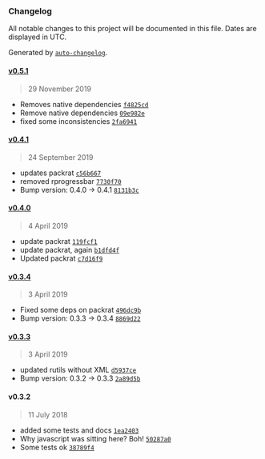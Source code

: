 ### Changelog

All notable changes to this project will be documented in this file. Dates are displayed in UTC.

Generated by [`auto-changelog`](https://github.com/CookPete/auto-changelog).

#### [v0.5.1](https://github.com/giupo/rdataset/compare/v0.4.1...v0.5.1)

> 29 November 2019

- Removes native dependencies [`f4825cd`](https://github.com/giupo/rdataset/commit/f4825cdf89e116535b775d4bab3c7ec6876d82d7)
- Remove native dependencies [`09e982e`](https://github.com/giupo/rdataset/commit/09e982ef08f0589312f7f671b2c20004f74333e8)
- fixed some inconsistencies [`2fa6941`](https://github.com/giupo/rdataset/commit/2fa6941402d0224496fce85a5021e40470bcf26b)

#### [v0.4.1](https://github.com/giupo/rdataset/compare/v0.4.0...v0.4.1)

> 24 September 2019

- updates packrat [`c56b667`](https://github.com/giupo/rdataset/commit/c56b6671a7a89bde4f3ed02b438a6269efa7b34f)
- removed rprogressbar [`7730f70`](https://github.com/giupo/rdataset/commit/7730f701a7d2f82ff9ba3ce5e97bce141e04198c)
- Bump version: 0.4.0 → 0.4.1 [`8131b3c`](https://github.com/giupo/rdataset/commit/8131b3c7eb73353927f69e37458b279579b15d8a)

#### [v0.4.0](https://github.com/giupo/rdataset/compare/v0.3.4...v0.4.0)

> 4 April 2019

- update packrat [`119fcf1`](https://github.com/giupo/rdataset/commit/119fcf1db67cc98854fe0f0d339922993b6b3235)
- update packrat, again [`b1dfd4f`](https://github.com/giupo/rdataset/commit/b1dfd4fba70eff1bccbdc74e3bb53def1c25b12d)
- Updated packrat [`c7d16f9`](https://github.com/giupo/rdataset/commit/c7d16f9a9c09a0d7fb45118000dcb8e885115718)

#### [v0.3.4](https://github.com/giupo/rdataset/compare/v0.3.3...v0.3.4)

> 3 April 2019

- Fixed some deps on packrat [`496dc9b`](https://github.com/giupo/rdataset/commit/496dc9bc8cc211b1fe62ec759a7eb058a4b898b8)
- Bump version: 0.3.3 → 0.3.4 [`8869d22`](https://github.com/giupo/rdataset/commit/8869d22c6b9d43061db9a8b4adb5172927fb13d0)

#### [v0.3.3](https://github.com/giupo/rdataset/compare/v0.3.2...v0.3.3)

> 3 April 2019

- updated rutils without XML [`d5937ce`](https://github.com/giupo/rdataset/commit/d5937ce3493a19b2e77b6809cc8a50787fa4ad3e)
- Bump version: 0.3.2 → 0.3.3 [`2a89d5b`](https://github.com/giupo/rdataset/commit/2a89d5b2ec66ec6790e11ab2880641a066219d7d)

#### v0.3.2

> 11 July 2018

- added some tests and docs [`1ea2403`](https://github.com/giupo/rdataset/commit/1ea24039ca3991a450f53b0b42cecd9687612f9b)
- Why javascript was sitting here? Boh! [`50287a0`](https://github.com/giupo/rdataset/commit/50287a0ca50bbdba1e08187f52a6086f0a7a6485)
- Some tests ok [`38789f4`](https://github.com/giupo/rdataset/commit/38789f4e5cba66e107ada5e43184668d82af3277)
